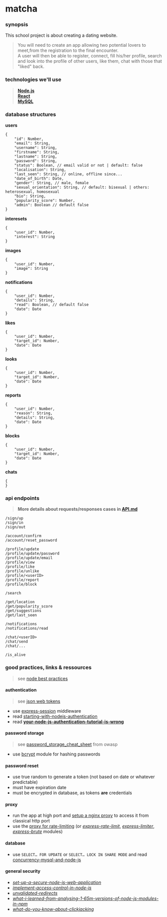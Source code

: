 # matcha

### synopsis
This school project is about creating a dating website.<br>
> You will need to create an app allowing two potential lovers to meet,from the registration to the final encounter.<br>
> A user will then be able to register, connect, fill his/her profile, search and look into the profile of other users, like them, chat with those that "liked" back.

### technologies we'll use
> **[Node.js](https://nodejs.org/)**<br>
> **[React](https://reactjs.org/)**<br>
> **[MySQL](https://www.mysql.com/)**<br>

### database structures
**users**
```
{
	"id": Number,
	"email": String,
	"username": String,
	"firstname": String,
	"lastname": String,
	"password": String,
	"status": Boolean, // email valid or not | default: false
	"localisation": String,
	"last_seen": String, // online, offline since...
	"date_of_birth": Date,
	"gender": String, // male, female
	"sexual_orientation": String, // default: bisexual | others: heterosexual, homosexual
	"bio": String,
	"popularity_score": Number,
	"admin": Boolean // default false
}
```

**interesets**
```
{
	"user_id": Number,
	"interest": String
}
```

**images**
```
{
	"user_id": Number,
	"image": String
}
```

**notifications**
```
{
	"user_id": Number,
	"details": String,
	"read": Boolean, // default false
	"date": Date
}
```

**likes**
```
{
	"user_id": Number,
	"target_id": Number,
	"date": Date
}
```

**looks**
```
{
	"user_id": Number,
	"target_id": Number,
	"date": Date
}
```

**reports**
```
{
	"user_id": Number,
	"reason": String,
	"details": String,
	"date": Date
}
```

**blocks**
```
{
	"user_id": Number,
	"target_id": Number,
	"date": Date
}
```

**chats**
```
{
}
```

### api endpoints
> **More details about requests/responses cases in [API.md](https://github.com/nyo/matcha/blob/master/API.md)**

```
/sign/up
/sign/in
/sign/out
```
```
/account/confirm
/account/reset_password
```
```
/profile/update
/profile/update/password
/profile/update/email
/profile/view
/profile/like
/profile/unlike
/profile/<userID>
/profile/report
/profile/block
```
```
/search
```
```
/get/location
/get/popularity_score
/get/suggestions
/get/last_seen
```
```
/notifications
/notifications/read
```
```
/chat/<userID>
/chat/send
/chat/...
```
```
/is_alive
```

### good practices, links & ressources
> see [node best practices](https://github.com/i0natan/nodebestpractices)
#### authentication
> see [json web tokens](https://jwt.io/)
- use [express-session](https://www.npmjs.com/package/express-session) middleware
- read [starting-with-nodejs-authentication](https://medium.com/createdd-notes/starting-with-authentication-a-tutorial-with-node-js-and-mongodb-25d524ca0359)
- read **[your-node-js-authentication-tutorial-is-wrong](https://hackernoon.com/your-node-js-authentication-tutorial-is-wrong-f1a3bf831a46)**
#### password storage
> see [password_storage_cheat_sheet](https://www.owasp.org/index.php/Password_Storage_Cheat_Sheet) from owasp
- use [bcrypt](https://www.npmjs.com/package/bcrypt) module for hashing passwords
#### password reset
- use true random to generate a token (not based on date or whatever predictable)
- must have expiration date
- must be encrypted in database, as tokens **are** credentials
#### proxy
- run the app at high port and [setup a nginx proxy](https://expressjs.com/en/advanced/best-practice-performance.html#use-a-reverse-proxy) to access it from classical http port
- use the [proxy for rate-limiting](https://www.nginx.com/blog/rate-limiting-nginx/) (or _[express-rate-limit](https://github.com/nfriedly/express-rate-limit)_, _[express-limiter](https://www.npmjs.com/package/express-limiter)_, _[express-brute](https://github.com/AdamPflug/express-brute)_ modules)
#### database
- use `SELECT… FOR UPDATE` or `SELECT… LOCK IN SHARE MODE` and read [concurrency-mysql-and-node-js](https://blog.nodeswat.com/concurrency-mysql-and-node-js-a-journey-of-discovery-31281e53572e)
#### general security
- _[set-up-a-secure-node-js-web-application](https://blog.nodeswat.com/set-up-a-secure-node-js-web-application-9256b8790f11)_
- _[implement-access-control-in-node-js](https://blog.nodeswat.com/implement-access-control-in-node-js-8567e7b484d1)_
- _[unvalidated-redirects](https://blog.nodeswat.com/unvalidated-redirects-b0a2885720db)_
- _[what-i-learned-from-analysing-1-65m-versions-of-node-js-modules-in-npm](https://blog.nodeswat.com/what-i-learned-from-analysing-1-65m-versions-of-node-js-modules-in-npm-a0299a614318)_
- _[what-do-you-know-about-clickjacking](https://blog.nodeswat.com/what-do-you-know-about-clickjacking-afc4c5522a34)_

